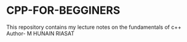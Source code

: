 # CPP-FOR-BEGGINERS
This repository contains my lecture notes on the fundamentals of c++
Author- M HUNAIN RIASAT
